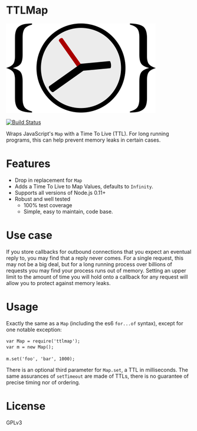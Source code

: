 TTLMap
======

![TTLMap](./imgs/TTLMap.png)

[![Build Status](https://travis-ci.org/retrohacker/ttlmap.svg?branch=master)](https://travis-ci.org/retrohacker/ttlmap)

Wraps JavaScript's `Map` with a Time To Live (TTL). For long running programs, this can help prevent memory leaks in certain cases.

# Features

* Drop in replacement for `Map`
* Adds a Time To Live to Map Values, defaults to `Infinity`.
* Supports all versions of Node.js 0.11+
* Robust and well tested
  * 100% test coverage
  * Simple, easy to maintain, code base.

# Use case

If you store callbacks for outbound connections that you expect an eventual reply to, you may find that a reply never comes. For a single request, this may not be a big deal, but for a long running process over billions of requests you may find your process runs out of memory. Setting an upper limit to the amount of time you will hold onto a callback for any request will allow you to protect against memory leaks.

# Usage

Exactly the same as a `Map` (including the es6 `for...of` syntax), except for one notable exception:

```
var Map = require('ttlmap');
var m = new Map();

m.set('foo', 'bar', 1000);
```

There is an optional third parameter for `Map.set`, a TTL in milliseconds. The same assurances of `setTimeout` are made of TTLs, there is no guarantee of precise timing nor of ordering.

# License

GPLv3
